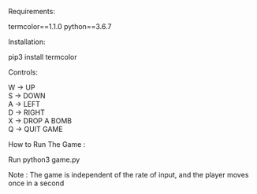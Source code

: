 Requirements:

termcolor==1.1.0
python==3.6.7

Installation:

pip3 install termcolor

Controls:

W -> UP  
S -> DOWN  
A -> LEFT  
D -> RIGHT  
X -> DROP A BOMB  
Q -> QUIT GAME

How to Run The Game :

Run python3 game.py

Note : The game is independent of the rate of input, and the player moves once in a second

